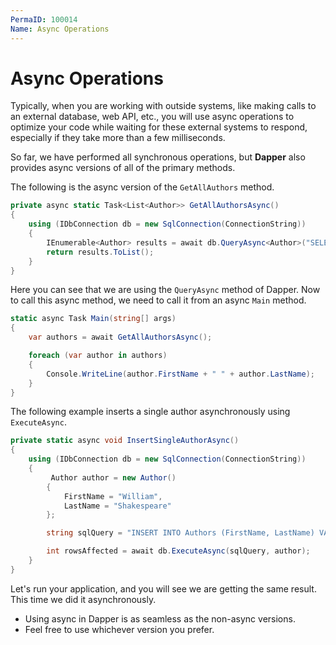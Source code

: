 ```yaml
---
PermaID: 100014
Name: Async Operations
---
```


# Async Operations

Typically, when you are working with outside systems, like making calls to an external database, web API, etc., you will use async operations to optimize your code while waiting for these external systems to respond, especially if they take more than a few milliseconds. 

So far, we have performed all synchronous operations, but **Dapper** also provides async versions of all of the primary methods.

The following is the async version of the `GetAllAuthors` method.

```csharp
private async static Task<List<Author>> GetAllAuthorsAsync()
{
    using (IDbConnection db = new SqlConnection(ConnectionString))
    {
        IEnumerable<Author> results = await db.QueryAsync<Author>("SELECT * FROM Authors");
        return results.ToList();
    }
}
```

Here you can see that we are using the `QueryAsync` method of Dapper. Now to call this async method, we need to call it from an async `Main` method. 

```csharp
static async Task Main(string[] args)
{
    var authors = await GetAllAuthorsAsync();

    foreach (var author in authors)
    {
        Console.WriteLine(author.FirstName + " " + author.LastName);
    }
}
```

The following example inserts a single author asynchronously using `ExecuteAsync`.

```csharp
private static async void InsertSingleAuthorAsync()
{
    using (IDbConnection db = new SqlConnection(ConnectionString))
    {
         Author author = new Author()
        {
            FirstName = "William",
            LastName = "Shakespeare"
        };

        string sqlQuery = "INSERT INTO Authors (FirstName, LastName) VALUES(@FirstName, @LastName)";

        int rowsAffected = await db.ExecuteAsync(sqlQuery, author);
    }
}
```

Let's run your application, and you will see we are getting the same result. This time we did it asynchronously. 

 - Using async in Dapper is as seamless as the non-async versions. 
 - Feel free to use whichever version you prefer.

